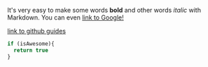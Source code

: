 <!--
# This is an 'h1' tag
### This is an 'h3' tag
###### This is an 'h6' tag
-->

It's very easy to make some words **bold** and other words *italic* with Markdown. You can even [link to Google!](http://google.com)

[link to github guides](https://guides.github.com/features/mastering-markdown/)

<!---
![GitHub Logo](/images/logo.png)
Format: ![Alt Text](url)
-->

```javascript
if (isAwesome){
  return true
}
